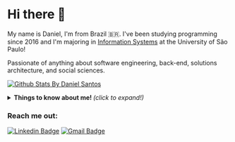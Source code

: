 # Hi there 👋

My name is Daniel, I'm from Brazil 🇧🇷. I've been studying programming since 2016 and I'm majoring in [Information Systems](https://uspdigital.usp.br/jupiterweb/listarGradeCurricular?codcg=86&codcur=86200&codhab=204&tipo=N) at the University of São Paulo!

Passionate of anything about software engineering, back-end, solutions architecture, and social sciences. 

[![Github Stats By Daniel Santos](https://github-readme-stats.vercel.app/api?username=dan-santos&show_icons=true&title_color=fff&icon_color=79ff97&text_color=9f9f9f&bg_color=0d1117)](https://github.com/dan-santos/github-readme-stats)

<details>
  <summary> <b> Things to know about me! </b> <i>(click to expand!)</i> </summary>
  
  <br>

### - Languages and Tools...

<p align="center">

  <!-- For more icons please follow  https://github.com/MikeCodesDotNET/ColoredBadges -->
  <img src="https://github.com/Quadrified/Quadrified/blob/master/assets/svg/dev/languages/python.svg" alt="python" style="vertical-align:top; margin:4px">
  <img src="https://github.com/Quadrified/Quadrified/blob/master/assets/svg/dev/languages/java.svg" alt="java" style="vertical-align:top; margin:4px">
  <img src="https://github.com/Quadrified/Quadrified/blob/master/assets/svg/dev/languages/js.svg" alt="js" style="vertical-align:top; margin:4px">
  <img src="https://github.com/Quadrified/Quadrified/blob/master/assets/svg/dev/tools/bash.svg" alt="bash" style="vertical-align:top; margin:4px">
  <img src="https://github.com/Quadrified/Quadrified/blob/master/assets/svg/dev/tools/visualstudio_code.svg" alt="vscode" style="vertical-align:top; margin:4px">
  <img src="https://github.com/Quadrified/Quadrified/blob/master/assets/svg/dev/services/google_cloud_platform.svg" alt="gcloud" style="vertical-align:top; margin:4px">
  <img src="https://github.com/Quadrified/Quadrified/blob/master/assets/svg/dev/tools/jetbrains_intellij.svg" alt="intellij" style="vertical-align:top; margin:4px">
  <img src="https://github.com/Quadrified/Quadrified/blob/master/assets/svg/dev/tools/jetbrains_pycharm.svg" alt="pycharm" style="vertical-align:top; margin:4px">

---

</p>

### - I'm currently...

- Deepening my knowledge in TypeScript for back-end stack. (Node and Nest.js)
- Learning about front-end development with TypeScript, React and Next.js.
- Frequently revisiting Algorithms and Data Structure contents using Python.

---

</details>

### Reach me out:
[![Linkedin Badge](https://img.shields.io/badge/-Daniel%20Santos-0e76a8?style=flat-square&logo=Linkedin&logoColor=white&link=https://www.linkedin.com/in/daniel-fs/)](https://www.linkedin.com/in/daniel-fs/) 
[![Gmail Badge](https://img.shields.io/badge/-dfs.dev.io@gmail.com-db4437?style=flat-square&logo=Gmail&logoColor=white&link=mailto:dfs.dev.io@gmail.com)](mailto:dfs.dev.io@gmail.com)
